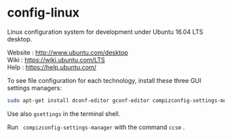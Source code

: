 # config-linux

Linux configuration system for development under Ubuntu 16.04 LTS desktop.  

Website : http://www.ubuntu.com/desktop  
Wiki : https://wiki.ubuntu.com/LTS  
Help : https://help.ubuntu.com/  

To see file configuration for each technology, install these three GUI settings managers:

~~~ bash
sudo apt-get install dconf-editor gconf-editor compizconfig-settings-manager
~~~

Use also `gsettings` in the terminal shell.  

Run ` compizconfig-settings-manager` with the command `ccsm` .
